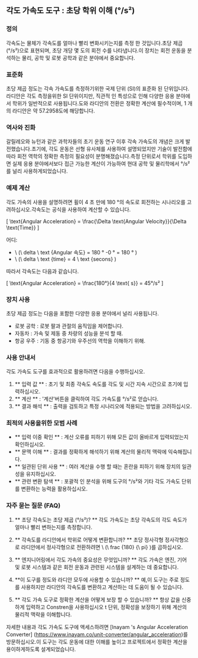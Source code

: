 ## 각도 가속도 도구 : 초당 학위 이해 (°/s²)

### 정의
각속도는 물체가 각속도를 얼마나 빨리 변화시키는지를 측정 한 것입니다.초당 제곱 (°/s²)으로 표현되며, 초당 개당 몇 도의 회전 수를 나타냅니다.이 장치는 회전 운동을 분석하는 물리, 공학 및 로봇 공학과 같은 분야에서 중요합니다.

### 표준화
초당 제곱 정도는 각속 가속도를 측정하기위한 국제 단위 (SI)의 표준화 된 단위입니다.라디안은 각도 측정을위한 SI 단위이지만, 직관적 인 특성으로 인해 다양한 응용 분야에서 학위가 일반적으로 사용됩니다.도와 라디안의 전환은 정확한 계산에 필수적이며, 1 개의 라디안은 약 57.2958도에 해당합니다.

### 역사와 진화
갈릴레오와 뉴턴과 같은 과학자들의 초기 운동 연구 이후 각속 가속도의 개념은 크게 발전했습니다.초기에, 각도 운동은 선형 유사체를 사용하여 설명되었지만 기술이 발전함에 따라 회전 역학의 정확한 측정의 필요성이 분명해졌습니다.측정 단위로서 학위를 도입하면 실제 응용 분야에서보다 접근 가능한 계산이 가능하여 현대 공학 및 물리학에서 °/s²를 널리 사용하게되었습니다.

### 예제 계산
각도 가속의 사용을 설명하려면 휠이 4 초 만에 180 °의 속도로 회전하는 시나리오를 고려하십시오.각속도는 공식을 사용하여 계산할 수 있습니다.

\[ \text{Angular Acceleration} = \frac{\Delta \text{Angular Velocity}}{\Delta \text{Time}} \]

어디:
- \ (\ delta \ text {Angular 속도} = 180 ° -0 ° = 180 ° \)
- \ (\ delta \ text {time} = 4 \ text {secons} \)

따라서 각속도는 다음과 같습니다.

\[ \text{Angular Acceleration} = \frac{180°}{4 \text{ s}} = 45°/s² \]

### 장치 사용
초당 제곱 정도는 다음을 포함한 다양한 응용 분야에서 널리 사용됩니다.
- 로봇 공학 : 로봇 팔과 관절의 움직임을 제어합니다.
- 자동차 : 가속 및 제동 중 차량의 성능을 분석 할 때.
- 항공 우주 : 기동 중 항공기와 우주선의 역학을 이해하기 위해.

### 사용 안내서
각도 가속도 도구를 효과적으로 활용하려면 다음을 수행하십시오.
1. ** 입력 값 ** : 초기 및 최종 각속도 속도를 각도 및 시간 지속 시간으로 초기에 입력하십시오.
2. ** 계산 ** : '계산'버튼을 클릭하여 각도 가속도를 °/s²로 얻습니다.
3. ** 결과 해석 ** : 출력을 검토하고 특정 시나리오에 적용되는 방법을 고려하십시오.

### 최적의 사용을위한 모범 사례
- ** 입력 이중 확인 ** : 계산 오류를 피하기 위해 모든 값이 올바르게 입력되었는지 확인하십시오.
- ** 문맥 이해 ** : 결과를 정확하게 해석하기 위해 계산의 물리적 맥락에 익숙해집니다.
- ** 일관된 단위 사용 ** : 여러 계산을 수행 할 때는 혼란을 피하기 위해 장치의 일관성을 유지하십시오.
- ** 관련 변환 탐색 ** : 포괄적 인 분석을 위해 도구의 °/s²와 기타 각도 가속도 단위를 변환하는 능력을 활용하십시오.

### 자주 묻는 질문 (FAQ)

1. ** 초당 각속도는 초당 제곱 (°/s²)? **
각도 가속도는 초당 각속도의 각도 속도가 얼마나 빨리 변하는지를 측정합니다.

2. ** 각속도를 라디안에서 학위로 어떻게 변환합니까? **
초당 정사각형 정사각형으로 라디안에서 정사각형으로 전환하려면 \ (\ frac {180} {\ pi} \)를 곱하십시오.

3. ** 엔지니어링에서 각도 가속의 중요성은 무엇입니까? **
각도 가속은 엔진, 기어 및 로봇 시스템과 같은 회전 운동과 관련된 시스템을 설계하는 데 중요합니다.

4. **이 도구를 정도와 라디안 모두에 사용할 수 있습니까? **
예,이 도구는 주로 정도를 사용하지만 라디안의 각속도를 변환하고 계산하는 데 도움이 될 수 있습니다.

5. ** 각도 가속 도구로 정확한 계산을 어떻게 보장 할 수 있습니까? **
항상 값을 신중하게 입력하고 Constren을 사용하십시오 t 단위, 정확성을 보장하기 위해 계산의 물리적 맥락을 이해합니다.

자세한 내용과 각도 가속도 도구에 액세스하려면 [Inayam 's Angular Acceleration Converter] (https://www.inayam.co/unit-converter/angular_acceleration)를 방문하십시오.이 도구는 각도 운동에 대한 이해를 높이고 프로젝트에서 정확한 계산을 용이하게하도록 설계되었습니다.